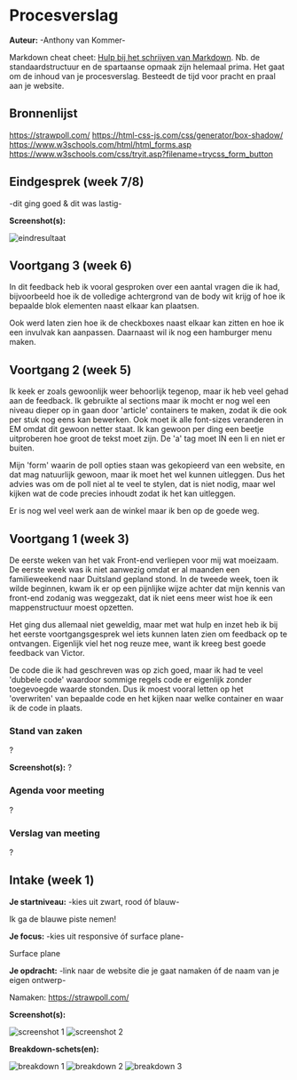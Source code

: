 # Procesverslag
**Auteur:** -Anthony van Kommer-

Markdown cheat cheet: [Hulp bij het schrijven van Markdown](https://github.com/adam-p/markdown-here/wiki/Markdown-Cheatsheet). Nb. de standaardstructuur en de spartaanse opmaak zijn helemaal prima. Het gaat om de inhoud van je procesverslag. Besteedt de tijd voor pracht en praal aan je website.



## Bronnenlijst
https://strawpoll.com/
https://html-css-js.com/css/generator/box-shadow/
https://www.w3schools.com/html/html_forms.asp
https://www.w3schools.com/css/tryit.asp?filename=trycss_form_button




## Eindgesprek (week 7/8)

-dit ging goed & dit was lastig-

**Screenshot(s):**

![eindresultaat](images/eindresultaat.png)



## Voortgang 3 (week 6)

In dit feedback heb ik vooral gesproken over een aantal vragen die ik had, bijvoorbeeld hoe ik de volledige achtergrond van de body wit krijg of hoe ik bepaalde blok elementen naast elkaar kan plaatsen.

Ook werd laten zien hoe ik de checkboxes naast elkaar kan zitten en hoe ik een invulvak kan aanpassen. Daarnaast wil ik nog een hamburger menu maken. 


## Voortgang 2 (week 5)

Ik keek er zoals gewoonlijk weer behoorlijk tegenop, maar ik heb veel gehad aan de feedback. Ik gebruikte al sections maar ik mocht er nog wel een niveau dieper op in gaan door 'article' containers te maken, zodat ik die ook per stuk nog eens kan bewerken. Ook moet ik alle font-sizes veranderen in EM omdat dit gewoon netter staat. Ik kan gewoon per ding een beetje uitproberen hoe groot de tekst moet zijn. De 'a' tag moet IN een li en niet er buiten.

Mijn 'form' waarin de poll opties staan was gekopieerd van een website, en dat mag natuurlijk gewoon, maar ik moet het wel kunnen uitleggen. Dus het advies was om de poll niet al te veel te stylen, dat is niet nodig, maar wel kijken wat de code precies inhoudt zodat ik het kan uitleggen.

Er is nog wel veel werk aan de winkel maar ik ben op de goede weg.


## Voortgang 1 (week 3)
De eerste weken van het vak Front-end verliepen voor mij wat moeizaam. De eerste week was ik niet aanwezig omdat er al maanden een familieweekend naar Duitsland gepland stond. In de tweede week, toen ik wilde beginnen, kwam ik er op een pijnlijke wijze achter dat mijn kennis van front-end zodanig was weggezakt, dat ik niet eens meer wist hoe ik een mappenstructuur moest opzetten.

Het ging dus allemaal niet geweldig, maar met wat hulp en inzet heb ik bij het eerste voortgangsgesprek wel iets kunnen laten zien om feedback op te ontvangen. Eigenlijk viel het nog reuze mee, want ik kreeg best goede feedback van Victor.

De code die ik had geschreven was op zich goed, maar ik had te veel 'dubbele code' waardoor sommige regels code er eigenlijk zonder toegevoegde waarde stonden. Dus ik moest vooral letten op het 'overwriten' van bepaalde code en het kijken naar welke container en waar ik de code in plaats. 


### Stand van zaken
?

**Screenshot(s):**
?

### Agenda voor meeting
?

### Verslag van meeting
?

## Intake (week 1)

**Je startniveau:** -kies uit zwart, rood óf blauw-

Ik ga de blauwe piste nemen!

**Je focus:** -kies uit responsive óf surface plane-

Surface plane

**Je opdracht:** -link naar de website die je gaat namaken óf de naam van je eigen ontwerp-

Namaken:
https://strawpoll.com/

**Screenshot(s):**

![screenshot 1](images/strawpoll1.jfif)
![screenshot 2](images/strawpoll2.jfif)



**Breakdown-schets(en):**

![breakdown 1](images/breakdown1.png)
![breakdown 2](images/breakdown2.png)
![breakdown 3](images/breakdown3.png)